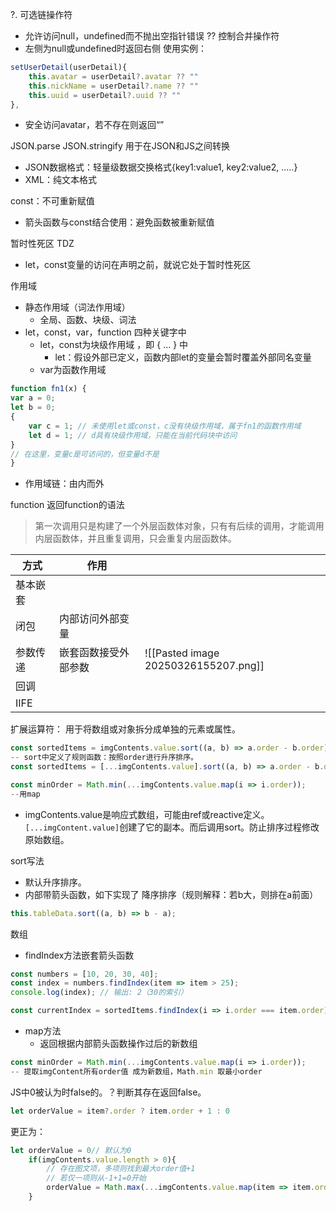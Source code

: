 ?. 可选链操作符  
- 允许访问null，undefined而不抛出空指针错误
?? 控制合并操作符
- 左侧为null或undefined时返回右侧
使用实例：
```js
setUserDetail(userDetail){
	this.avatar = userDetail?.avatar ?? ""
	this.nickName = userDetail?.name ?? ""
	this.uuid = userDetail?.uuid ?? ""
},
```
- 安全访问avatar，若不存在则返回“”

JSON.parse  JSON.stringify 用于在JSON和JS之间转换
- JSON数据格式：轻量级数据交换格式{key1:value1, key2:value2, .....}
- XML：纯文本格式

const：不可重新赋值
- 箭头函数与const结合使用：避免函数被重新赋值

暂时性死区 TDZ
- let，const变量的访问在声明之前，就说它处于暂时性死区

作用域
- 静态作用域（词法作用域）
	- 全局、函数、块级、词法
- let，const，var，function 四种关键字中
	- let，const为块级作用域 ，即 { ... } 中
		- let：假设外部已定义，函数内部let的变量会暂时覆盖外部同名变量
	- var为函数作用域
```js
function fn1(x) {
var a = 0;
let b = 0;
{
	var c = 1; // 未使用let或const，c没有块级作用域，属于fn1的函数作用域
	let d = 1; // d具有块级作用域，只能在当前代码块中访问
}
// 在这里，变量c是可访问的，但变量d不是
}
```
- 作用域链：由内而外


function 返回function的语法
> 第一次调用只是构建了一个外层函数体对象，只有有后续的调用，才能调用内层函数体，并且重复调用，只会重复内层函数体。

| 方式   | 作用         |                                      |
| ---- | ---------- | ------------------------------------ |
| 基本嵌套 |            |                                      |
| 闭包   | 内部访问外部变量   |                                      |
| 参数传递 | 嵌套函数接受外部参数 | ![[Pasted image 20250326155207.png]] |
| 回调   |            |                                      |
| IIFE |            |                                      |

扩展运算符：
用于将数组或对象拆分成单独的元素或属性。
```js
const sortedItems = imgContents.value.sort((a, b) => a.order - b.order);
-- sort中定义了规则函数：按照order进行升序排序。
const sortedItems = [...imgContents.value].sort((a, b) => a.order - b.order);

const minOrder = Math.min(...imgContents.value.map(i => i.order));
--用map
```
- imgContents.value是响应式数组，可能由ref或reactive定义。`[...imgContent.value]`创建了它的副本。而后调用sort。防止排序过程修改原始数组。

sort写法
- 默认升序排序。
- 内部带箭头函数，如下实现了 降序排序（规则解释：若b大，则排在a前面）
```js
this.tableData.sort((a, b) => b - a);
```

数组
- findIndex方法嵌套箭头函数
```js
const numbers = [10, 20, 30, 40];
const index = numbers.findIndex(item => item > 25);
console.log(index); // 输出: 2（30的索引）

const currentIndex = sortedItems.findIndex(i => i.order === item.order)
```
- map方法
	- 返回根据内部箭头函数操作过后的新数组
```js
const minOrder = Math.min(...imgContents.value.map(i => i.order));
-- 提取imgContent所有order值 成为新数组，Math.min 取最小order
```

JS中0被认为时false的。？判断其存在返回false。
```js
let orderValue = item?.order ? item.order + 1 : 0
```
更正为：
```js
let orderValue = 0// 默认为0
    if(imgContents.value.length > 0){
        // 存在图文项，多项则找到最大order值+1
        // 若仅一项则从-1+1=0开始
        orderValue = Math.max(...imgContents.value.map(item => item.order ?? -1))+1
    }
```